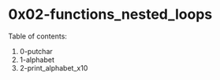 # 0x02-functions_nested_loops
Table of contents:
1. 0-putchar
2. 1-alphabet
3. 2-print_alphabet_x10

